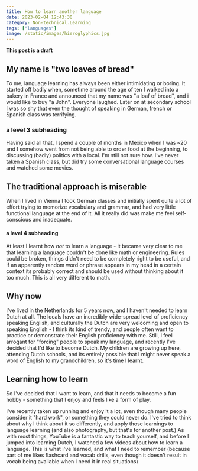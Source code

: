 ```yaml
---
title: How to learn another language
date: 2023-02-04 12:43:30
category: Non-technical.Learning
tags: ["languages"]
image: /static/images/hieroglyphics.jpg
---
```


<TOCInline toc={props.toc} exclude='Contents' toHeading={2} />

**This post is a draft**

## My name is "two loaves of bread"

To me, language learning has always been either intimidating or boring. It started off badly when,
sometime around the age of ten I walked into a bakery in France and announced that my name was "a
loaf of bread", and i would like to buy "a John". Everyone laughed. Later on at secondary school I
was so shy that even the thought of speaking in German, french or Spanish class was terrifying.

### a level 3 subheading

Having said all that, I spend a couple of months in Mexico when I was ~20 and I somehow went from
not being able to order food at the beginning, to discussing (badly) politics with a local. I'm
still not sure how. I've never taken a Spanish class, but did try some conversational language
courses and watched some movies.

## The traditional approach is miserable

When I lived in Vienna I took German classes and initially spent quite a lot of effort trying to
memorize vocabulary and grammar, and had very little functional language at the end of it. All it
really did was make me feel self-conscious and inadequate.

#### a level 4 subheading

At least I learnt how _not_ to learn a language - it became very clear to me that learning a
language couldn't be done like math or engineering. Rules could be broken, things didn't need to be
completely right to be useful, and if an apparently random word or phrase appears in my head in a
certain context its probably correct and should be used without thinking about it too much. This is
all very different to math.

## Why now

I've lived in the Netherlands for 5 years now, and I haven't needed to learn Dutch at all. The
locals have an incredibly wide-spread level of proficiency speaking English, and culturally the
Dutch are very welcoming and open to speaking English - I think its kind of trendy, and people often
want to practice or demonstrate their English proficiency with me. Still, I feel arrogant for
"forcing" people to speak my language, and recently I've decided that I'd like to become Dutch. My
children are growing up here, attending Dutch schools, and its entirely possible that I might never
speak a word of English to my grandchildren, so it's time I learnt.

## Learning how to learn

So I've decided that I want to learn, and that it needs to become a fun hobby - something that I
enjoy and feels like a form of play.

I've recently taken up running and enjoy it a lot, even though many people consider it "hard work",
or something they could never do. I've tried to think about why I think about it so differently, and
apply those learnings to language learning (and also photography, but that's for another post.) As
with most things, YouTube is a fantastic way to teach yourself, and before I jumped into learning
Dutch, I watched a few videos about how to learn a language. This is what I've learned, and what I
need to remember (because part of me likes flashcard and vocab drills, even though it doesn't result
in vocab being available when I need it in real situations)
